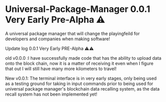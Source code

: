 # Universal-Package-Manager 0.0.1 Very Early Pre-Alpha ⚠
A universal package manager that will change the playingfeild for developers and companies when making software!

Update log 0.0.1 Very Early PRE-Alpha ⚠⚠

old v0.0.0 :I have successfully made code that has the ability to upload data onto the block chain, now it is a matter of receiving it even when I figure that out I will still have many more kilometers to travel!

New v0.0.1: The terminal interface is in very early stages, only being used as a testing ground for taking in input commands prior to being used for universal package manager's blockchain data recalling system, as the data recall system has not been implemented yet!
